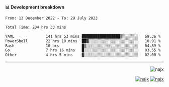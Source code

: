 <b>📊 Development breakdown</b>
<!--START_SECTION:waka-->

```txt
From: 13 December 2022 - To: 29 July 2023

Total Time: 204 hrs 33 mins

YAML              141 hrs 53 mins █████████████████▒░░░░░░░   69.36 %
PowerShell        22 hrs 18 mins  ██▓░░░░░░░░░░░░░░░░░░░░░░   10.91 %
Bash              10 hrs          █▒░░░░░░░░░░░░░░░░░░░░░░░   04.89 %
Go                7 hrs 16 mins   █░░░░░░░░░░░░░░░░░░░░░░░░   03.55 %
Other             4 hrs 5 mins    ▓░░░░░░░░░░░░░░░░░░░░░░░░   02.00 %
```

<!--END_SECTION:waka-->
-----
<p align="right">
  <img src="https://komarev.com/ghpvc/?username=najx&label=GitHub%20Profile%20Views&color=yellow&style=flat" alt="najx" />
</p align="center">
<p align="right">
  <a href="https://www.linkedin.com/in/abdx"><img src="https://img.shields.io/badge/LinkedIn--_.svg?style=social&logo=linkedin" alt="najx"></a>
  <a href="https://stackoverflow.com/users/19588110/najim-abdelmoula"><img src="https://img.shields.io/badge/Stack Overflow--_.svg?style=social&logo=stackoverflow" alt="najx"></a>
</p align="center">
